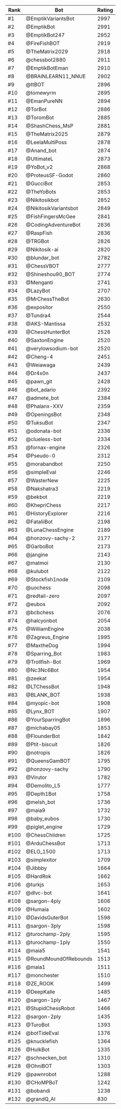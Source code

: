 Rank|Bot|Rating
---|---|---
#1|@EmptikVariantsBot|2997
#2|@EmptikBot|2991
#3|@EmptikBot247|2952
#4|@FireFishBOT|2919
#5|@TheMatrix2029|2918
#6|@chessbot2880|2911
#7|@EmptikBotEman|2910
#8|@BRAINLEARN11_NNUE|2902
#9|@ttBOT|2896
#10|@tomewyrm|2895
#11|@EmanPureNN|2894
#12|@TorBot|2886
#13|@ToromBot|2885
#14|@ShashChess_MsP|2881
#15|@TheMatrix2025|2879
#16|@LeelaMultiPoss|2878
#17|@Anand_bot|2874
#18|@UltimateL|2873
#19|@YoBot_v2|2868
#20|@ProteusSF-Godot|2860
#21|@GucciBot|2853
#22|@TheYoBots|2853
#23|@Nikitosikbot|2852
#24|@NikitosikVariantsbot|2849
#25|@FishFingersMcGee|2841
#26|@CodingAdventureBot|2836
#27|@RaspFish|2836
#28|@TRGBot|2826
#29|@Nikitosik-ai|2820
#30|@blundar_bot|2782
#31|@ChessVBOT|2777
#32|@Shineshou90_BOT|2774
#33|@Menganti|2741
#34|@LazyBot|2707
#35|@MrChessTheBot|2630
#36|@expositor|2550
#37|@Tundra4|2544
#38|@AKS-Mantissa|2532
#39|@ChessHunterBot|2528
#40|@SaxtonEngine|2520
#41|@verylowsodium-bot|2520
#42|@Cheng-4|2451
#43|@Weiawaga|2439
#44|@Dr4x0n|2437
#45|@pawn_git|2428
#46|@bot_adario|2392
#47|@admete_bot|2384
#48|@Phalanx-XXV|2359
#49|@OpeningsBot|2348
#50|@TuksuBot|2347
#51|@odonata-bot|2336
#52|@clueless-bot|2334
#53|@fornax-engine|2326
#54|@Pseudo-0|2312
#55|@morabandbot|2250
#56|@simpleEval|2246
#57|@WasterNew|2225
#58|@Nakshatra3|2219
#59|@bekbot|2219
#60|@KhepriChess|2217
#61|@HistoryExplorer|2216
#62|@FataliiBot|2198
#63|@LunaChessEngine|2189
#64|@honzovy-sachy-2|2177
#65|@GarboBot|2173
#66|@jangine|2143
#67|@matmoi|2130
#68|@kulubot|2122
#69|@Stockfish1node|2109
#70|@uochess|2098
#71|@redtail-zero|2097
#72|@eubos|2092
#73|@bcbchess|2076
#74|@halcyonbot|2054
#75|@WilliamEngine|2038
#76|@Zagreus_Engine|1995
#77|@MaxtheDog|1994
#78|@Sparring_Bot|1983
#79|@Trollfish-Bot|1969
#80|@Nc3Nc6Bot|1954
#81|@zeekat|1954
#82|@LTChessBot|1948
#83|@BLANK_BOT|1938
#84|@myopic-bot|1908
#85|@Lynx_BOT|1907
#86|@YourSparringBot|1896
#87|@michabay05|1853
#88|@FlounderBot|1842
#89|@Ptit-biscuit|1826
#90|@notropis|1826
#91|@QueensGamBOT|1795
#92|@honzovy-sachy|1790
#93|@Virutor|1782
#94|@Demolito_L5|1777
#95|@Depth1Bot|1758
#96|@melsh_bot|1736
#97|@maia9|1732
#98|@baby_eubos|1730
#99|@piglet_engine|1729
#100|@ChessChildren|1725
#101|@ArduChessBot|1713
#102|@ELO_1500|1713
#103|@simplexitor|1709
#104|@Jibbby|1664
#105|@HardRok|1662
#106|@turkjs|1653
#107|@dlvc-bot|1641
#108|@sargon-4ply|1606
#109|@Humaia|1602
#110|@DavidsGuterBot|1598
#111|@sargon-3ply|1598
#112|@turochamp-2ply|1595
#113|@turochamp-1ply|1550
#114|@maia5|1541
#115|@RoundMoundOfRebounds|1513
#116|@maia1|1511
#117|@monchester|1510
#118|@ZE_ROOK|1499
#119|@DeepKalle|1485
#120|@sargon-1ply|1467
#121|@StupidChessRobot|1466
#122|@sargon-2ply|1435
#123|@TuroBot|1393
#124|@botTideEval|1376
#125|@knucklefish|1364
#126|@HulkBot|1335
#127|@schnecken_bot|1310
#128|@OhniBOT|1303
#129|@pawnrobot|1288
#130|@CHoMPBoT|1242
#131|@bobandi|1238
#132|@grandQ_AI|830
